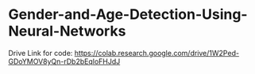 # Gender-and-Age-Detection-Using-Neural-Networks


Drive Link for code: 
https://colab.research.google.com/drive/1W2Ped-GDoYMOV8yQn-rDb2bEqloFHJdJ
